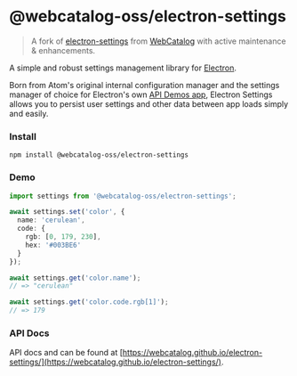 # @webcatalog-oss/electron-settings

> A fork of [electron-settings](https://github.com/nathanbuchar/electron-settings) from [WebCatalog](https://about.webcatalog.io/) with active maintenance & enhancements.

A simple and robust settings management library for [Electron](https://electronjs.org).

Born from Atom's original internal configuration manager and the settings manager of choice for Electron's own [API Demos app](https://github.com/electron/electron-api-demos), Electron Settings allows you to persist user settings and other data between app loads simply and easily.

### Install

```
npm install @webcatalog-oss/electron-settings
```

### Demo

```ts
import settings from '@webcatalog-oss/electron-settings';

await settings.set('color', {
  name: 'cerulean',
  code: {
    rgb: [0, 179, 230],
    hex: '#003BE6'
  }
});

await settings.get('color.name');
// => "cerulean"

await settings.get('color.code.rgb[1]');
// => 179
```

### API Docs

API docs and can be found at [https://webcatalog.github.io/electron-settings/](https://webcatalog.github.io/electron-settings/).
